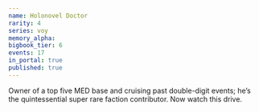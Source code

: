```yaml
---
name: Holonovel Doctor
rarity: 4
series: voy
memory_alpha:
bigbook_tier: 6
events: 17
in_portal: true
published: true
---
```


Owner of a top five MED base and cruising past double-digit events; he’s the quintessential super rare faction contributor. Now watch this drive.
